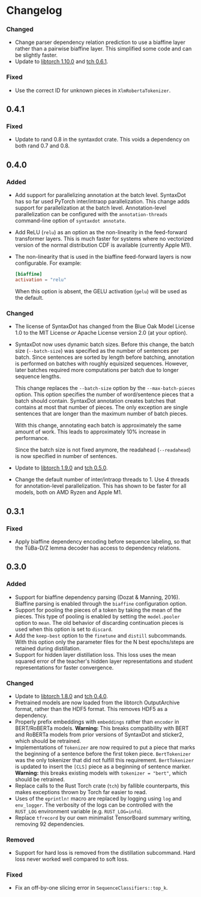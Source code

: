 # Changelog

### Changed

- Change parser dependency relation prediction to use a biaffine layer rather
  than a pairwise biaffine layer. This simplified some code and can be slightly
  faster.
- Update to [libtorch
  1.10.0](https://github.com/pytorch/pytorch/releases/tag/v1.10.0) and
  [tch 0.6.1](https://github.com/LaurentMazare/tch-rs).

### Fixed

- Use the correct ID for unknown pieces in `XlmRobertaTokenizer`.

## 0.4.1

### Fixed

- Update to rand 0.8 in the syntaxdot crate. This voids a dependency on both
  rand 0.7 and 0.8.

## 0.4.0

### Added

- Add support for parallelizing annotation at the batch level. SyntaxDot has
  so far used PyTorch inter/intraop parallelization. This change adds
  support for parallelization at the batch level. Annotation-level
  parallelization can be configured with the `annotation-threads`
  command-line option of `syntaxdot annotate`.
- Add ReLU (`relu`) as an option as the non-linearity in the feed-forward
  transformer layers. This is much faster for systems where no vectorized
  version of the normal distribution CDF is available (currently Apple M1).
- The non-linearity that is used in the biaffine feed-forward layers is
  now configurable. For example:

  ```toml
  [biaffine]
  activation = "relu"
  ```

  When this option is absent, the GELU activation (`gelu`) will be used as
  the default.

### Changed

- The license of SyntaxDot has changed from the Blue Oak Model License 1.0
  to the MIT License *or* Apache License version 2.0 (at your option).
- SyntaxDot now uses dynamic batch sizes. Before this change, the batch
  size (`--batch-size`) was specified as the number of sentences per
  batch. Since sentences are sorted by length before batching, annotation
  is performed on batches with roughly equisized sequences. However,
  later batches required more computations per batch due to longer
  sequence lengths.

  This change replaces the `--batch-size` option by the `--max-batch-pieces`
  option. This option specifies the number of word/sentence pieces that
  a batch should contain. SyntaxDot annotation creates batches that contains
  at most that number of pieces. The only exception are single sentences
  that are longer than the maximum number of batch pieces.

  With this change, annotating each batch is approximately the same amount
  of work. This leads to approximately 10% increase in performance.

  Since the batch size is not fixed anymore, the readahead (`--readahead`)
  is now specified in number of sentences.
- Update to [libtorch
  1.9.0](https://github.com/pytorch/pytorch/releases/tag/v1.9.0) and
  [tch 0.5.0](https://github.com/LaurentMazare/tch-rs).
- Change the default number of inter/intraop threads to 1. Use 4 threads for
  annotation-level parallelization. This has shown to be faster for all models,
  both on AMD Ryzen and Apple M1.

## 0.3.1

### Fixed

- Apply biaffine dependency encoding before sequence labeling, so that
  the TüBa-D/Z lemma decoder has access to dependency relations.

## 0.3.0

### Added

- Support for biaffine dependency parsing (Dozat & Manning, 2016).
  Biaffine parsing is enabled through the `biaffine` configuration
  option.
- Support for pooling the pieces of a token by taking the mean of the
  pieces. This type of pooling is enabled by setting the
  `model.pooler` option to `mean`. The old behavior of discarding
  continuation pieces is used when this option is set to `discard`.
- Add the `keep-best` option to the `finetune` and `distill`
  subcommands. With this option only the parameter files for the N
  best epochs/steps are retained during distillation.
- Support for hidden layer distillation loss. This loss uses the mean
  squared error of the teacher's hidden layer representations and
  student representations for faster convergence.

### Changed

- Update to [libtorch
  1.8.0](https://github.com/pytorch/pytorch/releases/tag/v1.8.0) and
  [tch 0.4.0](https://github.com/LaurentMazare/tch-rs).
- Pretrained models are now loaded from the libtorch OutputArchive format,
  rather than the HDF5 format. This removes HDF5 as a dependency.
- Properly prefix embeddings with `embeddings` rather than `encoder` in
  BERT/RoBERTa models. **Warning:** This breaks compatibility with BERT and
  RoBERTa models from prior versions of SyntaxDot and sticker2, which should
  be retrained.
- Implementations of `Tokenizer` are now required to put a piece that marks the
  beginning of a sentence before the first token piece. `BertTokenizer` was the
  only tokenizer that did not fulfill this requirement. `BertTokenizer` is
  updated to insert the `[CLS]` piece as a beginning of sentence marker.
  **Warning:** this breaks existing models with `tokenizer = "bert"`, which should
  be retrained.
- Replace calls to the Rust Torch crate (`tch`) by fallible
  counterparts, this makes exceptions thrown by Torch far easier to
  read.
- Uses of the `eprintln!` macro are replaced by logging using `log` and
  `env_logger`. The verbosity of the logs can be controlled with the `RUST_LOG`
  environment variable (e.g. `RUST_LOG=info`).
- Replace `tfrecord` by our own minimalist TensorBoard summary writing, removing
  92 dependencies.

### Removed

- Support for hard loss is removed from the distillation subcommand. Hard loss
  never worked well compared to soft loss.

### Fixed

- Fix an off-by-one slicing error in `SequenceClassifiers::top_k`.
